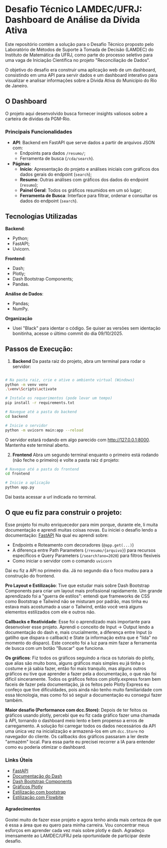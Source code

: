 # Desafio Técnico LAMDEC/UFRJ: Dashboard de Análise da Dívida Ativa

Este repositório contém a solução para o Desafio Técnico proposto pelo Laboratório de Métodos de Suporte à Tomada de Decisão (LAMDEC) do Instituto de Matemática da UFRJ, como parte do processo seletivo para uma vaga de Iniciação Científica no projeto "Reconciliação de Dados".

O objetivo do desafio era construir uma aplicação web de um dashboard, consistindo em uma API para servir dados e um dashboard interativo para visualizar e analisar informações sobre a Dívida Ativa do Município do Rio de Janeiro.

## O Dashboard
O projeto aqui desenvolvido busca fornecer insights valiosos sobre a carteira de dívidas da PGM-Rio.

### Principais Funcionalidades
- **API**: Backend em FastAPI que serve dados a partir de arquivos JSON com:
  - Endpoints para dados `/resumo/`;
  - Ferramenta de busca (`/cda/search`).
- **Páginas**:
  - **Início**: Apresentação do projeto e análises iniciais com gráficos dos dados gerais do endpoint (`search`);
  - **Resumo**: Outras análises com gráficos dos dados do endpoint (`resumo`);
  - **Painel Geral**: Todos os gráficos resumidos em um só lugar;
  - **Ferramenta de Busca**: Interface para filtrar, ordenar e consultar os dados do endpoint (`search`).

## Tecnologias Utilizadas
**Backend**:
- Python;
- FastAPI;
- Uvicorn.

**Frontend**:
- Dash;
- Plotly;
- Dash Bootstrap Components;
- Pandas.

**Análise de Dados**:
- Pandas;
- NumPy.

**Organização**
- Usei "Black" para identar o código. Se quiser as versões sem identação bonitinha, acesse o último commit do dia 09/10/2025.

## Passos de Execução:
1. **Backend**
Da pasta raiz do projeto, abra um terminal para rodar o servidor:
```bash

# Na pasta raiz, crie e ative o ambiente virtual (Windows)
python -m venv venv
.\venv\Scripts\activate

# Instale os requerimentos (pode levar um tempo)
pip install -r requirements.txt

# Navegue até a pasta do backend
cd backend

# Inicie o servidor
python -m uvicorn main:app --reload
```
O servidor estará rodando em algo parecido com http://127.0.0.1:8000. Mantenha este terminal aberto.

2. **Frontend**
Abra um segundo terminal enquanto o primeiro está rodando (não feche o primeiro) e volte a pasta raiz d projeto:
```bash
# Navegue até a pasta do frontend
cd frontend

# Inicie a aplicação
python app.py
```
Dai basta acessar a url indicada no terminal.

## O que eu fiz para construir o projeto:

Esse projeto foi muito enriquecedor para mim porque, durante ele, li muita documentação e aprendi muitas coisas novas. Eu iniciei o desafio lendo a documentação:
[FastAPI](https://fastapi.tiangolo.com/pt/tutorial/first-steps/)
Na qual eu aprendi sobre:

- Endpoints e Roteamento com decoradores (`@app.get(...)`)
- A diferença entre Path Parameters (`/resumo/{arquivo}`) para recursos específicos e Query Parameters (`/search?ano=2020`) para filtros flexíveis
- Como iniciar o servidor com o comando `uvicorn`

Dai eu fiz a API no primeiro dia. Já no segundo dia o foco mudou para a construção do frontend.

**Pro Layout e Estilização**: Tive que estudar mais sobre Dash Bootstrap Components para criar um layout mais profissional rapidamente. Um grande aprendizado foi a "guerra de estilos": entendi que frameworks de CSS como Bootstrap e Tailwind não se misturam por padrão, mas tinha eu estava mais acostumado a usar o Tailwind, então você verá alguns elementos estilizados com ele e outros não.

**Callbacks e Reatividade**: Esse foi o aprendizado mais importante para desenvolver esse projeto. Aprendi o conceito de Input -> Output lendo a documentação do dash e, mais crucialmente, a diferença entre Input (o gatilho que dispara o callback) e State (a informação extra que é "lida" no momento do disparo). Este conceito foi a luz para mim fazer a ferramenta de busca com um botão "Buscar" que funciona.

**Os gráficos**: Fiz todos os gráficos seguindo a risca os tutoriais do plotly, que alias são muito bons, alguns gráficos mais simples eu já tinha o costume e já sabia fazer, então foi mais tranquilo, mas alguns outros gráficos eu tive que aprender a fazer pela a documentação, o que não foi dificil sinceramente. Todos os gráficos feitos com plotly.express foram bem faceis de fazer pela documentação, já os feitos pelo Plotly Express eu confeço que tive dificuldades, pois ainda não tenho muito familiaridade com essa técnologia, mas como foi só seguir a documentação eu consegui fazer também.

**Maior desafio (Performance com dcc.Store)**: Depois de ter feitos os gráficos usando plotly, percebi que eu fiz cada gráfico fazer uma chamada à API, tornando o dashboard meio lento e bem propenso a erros de carregamento. A solução foi carregar todos os dados necessários da API uma única vez na inicialização e armazená-los em um `dcc.Store` no navegador do cliente. Os callbacks dos gráficos passaram a ler deste "armazém" local. Para essa parte eu precisei recorrer a IA para entender como eu poderia otimizar o dashboard.

### Links Úteis

- [FastAPI](https://fastapi.tiangolo.com/pt/tutorial/first-steps/)
- [Documentação do Dash](https://dash.plotly.com/)
- [Dash Bootstrap Components](https://dash-bootstrap-components.opensource.faculty.ai/)
- [Gráficos Plotly](https://plotly.com/python/)
- [Estilização com bootstrap](https://getbootstrap.com/docs/5.3/content/images/)
- [Estilização com Flowbite](https://flowbite.com/docs/getting-started/introduction/)

#### Agradecimentos

Gostei muito de fazer esse projeto e agora tenho ainda mais certeza de que é essa a área que eu quero para minha carreira. Vou concentrar meus esforços em aprender cada vez mais sobre plotly e dash.
Agradeço imensamente ao LAMDEC/UFRJ pela oportunidade de participar deste desafio.
